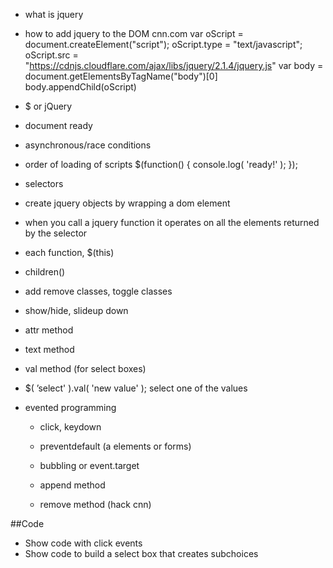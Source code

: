 * what is jquery
* how to add jquery to the DOM
cnn.com
var oScript = document.createElement("script");
oScript.type = "text\/javascript";
oScript.src = "https://cdnjs.cloudflare.com/ajax/libs/jquery/2.1.4/jquery.js"
var body = document.getElementsByTagName("body")[0]
body.appendChild(oScript)
* $ or jQuery
* document ready
* asynchronous/race conditions
* order of loading of scripts
$(function() {
  console.log( 'ready!' );
});
* selectors
* create jquery objects by wrapping a dom element
* when you call a jquery function it operates on all the elements returned by the selector
* each function, $(this)
* children()
* add remove classes, toggle classes
* show/hide, slideup down
* attr method
* text method
* val method (for select boxes)
* $( ’select' ).val( 'new value' ); select one of the values

* evented programming
  * click, keydown
  * preventdefault (a elements or forms)
  * bubbling or event.target

  * append method
  * remove method (hack cnn)

##Code
* Show code with click events
* Show code to build a select box that creates subchoices

